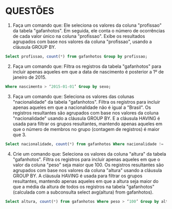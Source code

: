 # QUESTÕES
1. Faça um comando que: Ele seleciona os valores da coluna "profissao" da tabela "gafanhotos". Em seguida, ele conta o número de ocorrências de cada valor único na coluna "profissao". Exibe os resultados agrupados com base nos valores da coluna "profissao", usando a cláusula GROUP BY.
```sql
Select profissao, count(*) from gafanhotos Group by profissao;
```

2. Faça um comando que: Filtra os registros da tabela "gafanhotos" para incluir apenas aqueles em que a data de nascimento é posterior a 1º de janeiro de 2015.
```sql
Where nascimento > ‘2015-01-01’ Group by sexo;
```

3. Faça um comando que: Seleciona os valores das colunas "nacionalidade" da tabela "gafanhotos". Filtra os registros para incluir apenas aqueles em que a nacionalidade não é igual a "Brasil". Os registros resultantes são agrupados com base nos valores da coluna "nacionalidade" usando a cláusula GROUP BY. E a cláusula HAVING é usada para filtrar os grupos resultantes, mantendo apenas aqueles em que o número de membros no grupo (contagem de registros) é maior que 3.
```sql
Select nacionalidade, count(*) from gafanhotos Where nacionalidade != ‘Brasil’ Group by nacionalidade Having count(*) > 3;
```

4. Crie um comando que: Seleciona os valores da coluna "altura" da tabela "gafanhotos". Filtra os registros para incluir apenas aqueles em que o valor da coluna "peso" seja maior que 100. Os registros resultantes são agrupados com base nos valores da coluna "altura" usando a cláusula GROUP BY. A cláusula HAVING é usada para filtrar os grupos resultantes, mantendo apenas aqueles em que a altura seja maior do que a média da altura de todos os registros na tabela "gafanhotos" (calculada com a subconsulta select avg(altura) from gafanhotos).
```sql
Select altura, count(*) from gafanhotos Where peso > ‘100’ Group by altura Having altura > (select avg(altura) from gafanhotos);
```